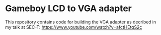 # Gameboy LCD to VGA adapter

This repository contains code for building the VGA adapter as decribed in my talk at SEC-T: https://www.youtube.com/watch?v=afctHEtqS2c
